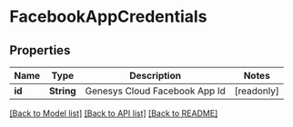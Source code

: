 # FacebookAppCredentials

## Properties

Name | Type | Description | Notes
------------ | ------------- | ------------- | -------------
**id** | **String** | Genesys Cloud Facebook App Id | [readonly]

[[Back to Model list]](../README.md#documentation-for-models) [[Back to API list]](../README.md#documentation-for-api-endpoints) [[Back to README]](../README.md)


